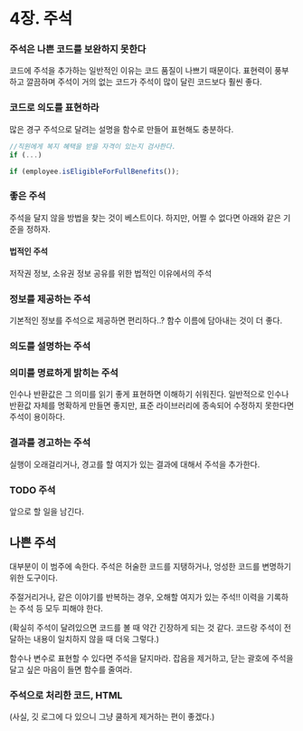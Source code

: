 # 4장. 주석

### 주석은 나쁜 코드를 보완하지 못한다

코드에 주석을 추가하는 일반적인 이유는 코드 품질이 나쁘기 때문이다.
표현력이 풍부하고 깔끔하며 주석이 거의 없는 코드가 주석이 많이 달린 코드보다 훨씬 좋다.

### 코드로 의도를 표현하라

많은 경구 주석으로 달려는 설명을 함수로 만들어 표현해도 충분하다.

```js
//직원에게 복지 혜택을 받을 자격이 있는지 검사한다.
if (...)

if (employee.isEligibleForFullBenefits());
```

### 좋은 주석

주석을 달지 않을 방법을 찾는 것이 베스트이다. 하지만,
어쩔 수 없다면 아래와 같은 기준을 정하자.

#### 법적인 주석

저작권 정보, 소유권 정보 공유를 위한 법적인 이유에서의 주석

### 정보를 제공하는 주석

기본적인 정보를 주석으로 제공하면 편리하다..?
함수 이름에 담아내는 것이 더 좋다.

### 의도를 설명하는 주석

### 의미를 명료하게 밝히는 주석

인수나 반환값은 그 의미를 읽기 좋게 표현하면 이해하기 쉬워진다.
일반적으로 인수나 반환값 자체를 명확하게 만들면 좋지만,
표준 라이브러리에 종속되어 수정하지 못한다면 주석이 용이하다.

### 결과를 경고하는 주석

실행이 오래걸리거나, 경고를 할 여지가 있는 결과에 대해서
주석을 추가한다.

### TODO 주석

앞으로 할 일을 남긴다.

## 나쁜 주석

대부분이 이 범주에 속한다. 주석은 허술한 코드를 지탱하거나, 엉성한 코드를
변명하기 위한 도구이다.

주절거리거나, 같은 이야기를 반복하는 경우, 오해할 여지가 있는 주석!!
이력을 기록하는 주석 등 모두 피해야 한다.

(확실히 주석이 달려있으면 코드를 볼 때 약간 긴장하게 되는 것 같다.
코드랑 주석이 전달하는 내용이 일치하지 않을 때 더욱 그렇다.)

함수나 변수로 표현할 수 있다면 주석을 달지마라. 잡음을 제거하고,
닫는 괄호에 주석을 달고 싶은 마음이 들면 함수를 줄여라.

### 주석으로 처리한 코드, HTML

(사실, 깃 로그에 다 있으니 그냥 쿨하게 제거하는 편이 좋겠다.)
